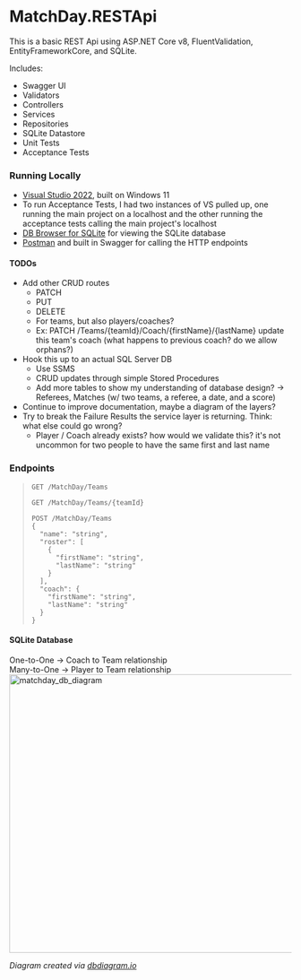 # MatchDay.RESTApi
This is a basic REST Api using ASP.NET Core v8, FluentValidation, EntityFrameworkCore, and SQLite. 

Includes:
- Swagger UI
- Validators
- Controllers
- Services
- Repositories
- SQLite Datastore
- Unit Tests
- Acceptance Tests

### Running Locally
- [Visual Studio 2022](https://visualstudio.microsoft.com/downloads/), built on Windows 11
- To run Acceptance Tests, I had two instances of VS pulled up, one running the main project on a localhost and the other running the acceptance tests calling the main project's localhost
- [DB Browser for SQLite](https://sqlitebrowser.org/) for viewing the SQLite database
- [Postman](https://www.postman.com/) and built in Swagger for calling the HTTP endpoints

#### TODOs
- Add other CRUD routes
  - PATCH 
  - PUT
  - DELETE
  - For teams, but also players/coaches?
  - Ex: PATCH /Teams/{teamId}/Coach/{firstName}/{lastName} update this team's coach (what happens to previous coach? do we allow orphans?)
- Hook this up to an actual SQL Server DB
  - Use SSMS
  - CRUD updates through simple Stored Procedures
  - Add more tables to show my understanding of database design? -> Referees, Matches (w/ two teams, a referee, a date, and a score)
- Continue to improve documentation, maybe a diagram of the layers?
- Try to break the Failure Results the service layer is returning. Think: what else could go wrong?
  - Player / Coach already exists? how would we validate this? it's not uncommon for two people to have the same first and last name

### Endpoints
> ```http 
> GET /MatchDay/Teams
> ```
> ```http 
> GET /MatchDay/Teams/{teamId}
> ```
> ```http 
> POST /MatchDay/Teams
> {
>   "name": "string",
>   "roster": [
>     {
>       "firstName": "string",
>       "lastName": "string"
>     }
>   ],
>   "coach": {
>     "firstName": "string",
>     "lastName": "string"
>   }
> }
> ```


#### SQLite Database
One-to-One -> Coach to Team relationship </br>
Many-to-One -> Player to Team relationship
<img width="726" height="497" alt="matchday_db_diagram" src="https://github.com/user-attachments/assets/a140a0d2-2ffe-4429-966e-517de1ed0d4a" />

_Diagram created via [dbdiagram.io](https://dbdiagram.io/d)_

